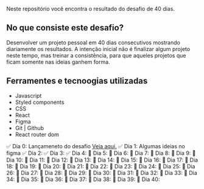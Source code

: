 Neste repositório você encontra o resultado do desafio de 40 dias.

<h2> No que consiste este desafio?</h2>

Desenvolver um projeto pessoal em 40 dias consecutivos mostrando diariamente os resultados. A intenção inicial não é finalizar algum projeto neste tempo, mas treinar a consistência, para que aqueles projetos que ficam somente nas ideias ganhem forma.

<h2>Ferramentes e tecnoogias utilizadas</h2>
<ul>
    <li>Javascript</li>
    <li>Styled components</li>
    <li>CSS</li>
    <li>React</li>
    <li>Figma</li>
    <li>Git | Github</li>
    <li>React router dom</li>
</ul>

✅ Dia 0: Lançameneto do desafio <a href="https://www.linkedin.com/feed/update/urn:li:activity:6933389021481992192/">Veja aqui.<a>
✅ Dia 1: Algumas ideias no figma
✅ Dia 2: 
✅ Dia 3:
✅ Dia 4:
🔲 Dia 5:
🔲 Dia 6:
🔲 Dia 7:
🔲 Dia 8:
🔲 Dia 9:
🔲 Dia 10:
🔲 Dia 11:
🔲 Dia 12:
🔲 Dia 13:
🔲 Dia 14:
🔲 Dia 15:
🔲 Dia 16:
🔲 Dia 17:
🔲 Dia 18:
🔲 Dia 19:
🔲 Dia 20:
🔲 Dia 21:
🔲 Dia 22:
🔲 Dia 23:
🔲 Dia 24:
🔲 Dia 25:
🔲 Dia 26:
🔲 Dia 27:
🔲 Dia 28:
🔲 Dia 29:
🔲 Dia 30:
🔲 Dia 31:
🔲 Dia 32:
🔲 Dia 33:
🔲 Dia 34:
🔲 Dia 35:
🔲 Dia 36:
🔲 Dia 37:
🔲 Dia 38:
🔲 Dia 39:
🔲 Dia 40:
